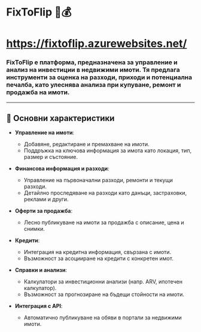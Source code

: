 # FixToFlip 🏡💰
# <a name="https://fixtoflip.azurewebsites.net/">https://fixtoflip.azurewebsites.net/</a>


### FixToFlip е платформа, предназначена за управление и анализ на инвестиции в недвижими имоти. Тя предлага инструменти за оценка на разходи, приходи и потенциална печалба, като улеснява анализа при купуване, ремонт и продажба на имоти.

---

## 📌 Основни характеристики

- **Управление на имоти**: 
  - Добавяне, редактиране и премахване на имоти.
  - Поддръжка на ключова информация за имота като локация, тип, размер и състояние.
  
- **Финансова информация и разходи**: 
  - Управление на първоначални разходи, ремонти и текущи разходи.
  - Детайлно проследяване на разходи като данъци, застраховки, реклами и други.

- **Оферти за продажба**:
  - Лесно публикуване на имоти за продажба с описание, цена и снимки.
  
- **Кредити**:
  - Интеграция на кредитна информация, свързана с имоти.
  - Възможност за асоцииране на кредити с конкретен имот.

- **Справки и анализи**:
  - Калкулатори за инвестиционни анализи (напр. ARV, ипотечен калкулатор).
  - Възможност за прогнозиране на бъдещи стойности на имоти.

- **Интеграция с API**:
  - Автоматично публикуване на обяви в портали за недвижими имоти.
